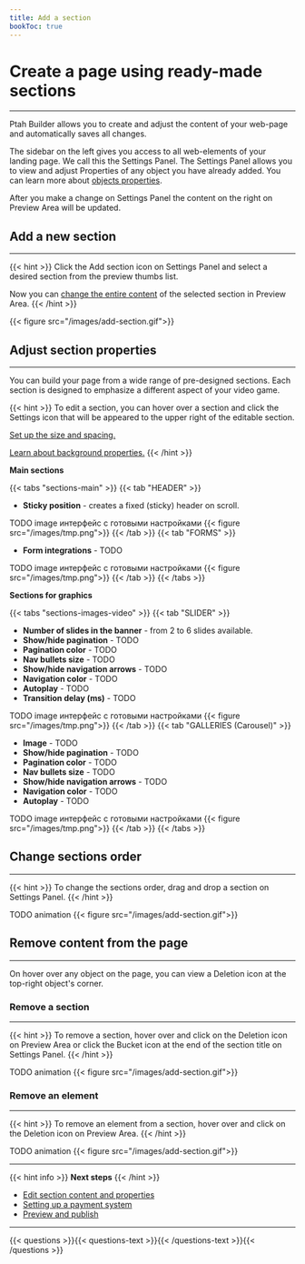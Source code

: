 ```yaml
---
title: Add a section
bookToc: true
---
```


# Create a page using ready-made sections
***

Ptah Builder allows you to create and adjust the content of your web-page and automatically saves all changes.

The sidebar on the left gives you access to all web-elements of your landing page. We call this the Settings Panel.
The Settings Panel allows you to view and adjust Properties of any object you have already added.
You can learn more about [objects properties](/docs/edit-section).

After you make a change on Settings Panel the content on the right on Preview Area will be updated. 

## Add a new section
***

{{< hint >}}
Click the Add section icon on Settings Panel and select a desired section from the preview thumbs list.

Now you can [change the entire content](/docs/edit-section) of the selected section in Preview Area.
{{< /hint >}}

{{< figure src="/images/add-section.gif">}}

## Adjust section properties
***

You can build your page from a wide range of pre-designed sections.
Each section is designed to emphasize a different aspect of your video game.

{{< hint >}}
To edit a section, you can hover over a section and click the Settings icon that will be appeared to the upper right of the editable section.

[Set up the size and spacing.](/docs/size)

[Learn about background properties.](TODO)
{{< /hint >}}

**Main sections**

{{< tabs "sections-main" >}}
{{< tab "HEADER" >}}
- **Sticky position** - creates a fixed (sticky) header on scroll.

TODO image интерфейс с готовыми настройками
{{< figure src="/images/tmp.png">}}
{{< /tab >}}
{{< tab "FORMS" >}}
- **Form integrations** - TODO

TODO image интерфейс с готовыми настройками
{{< figure src="/images/tmp.png">}}
{{< /tab >}}
{{< /tabs >}}

**Sections for graphics**

{{< tabs "sections-images-video" >}}
{{< tab "SLIDER" >}}
- **Number of slides in the banner** - from 2 to 6 slides available.
- **Show/hide pagination** - TODO
- **Pagination color** - TODO
- **Nav bullets size** - TODO
- **Show/hide navigation arrows** - TODO
- **Navigation color** - TODO
- **Autoplay** - TODO
- **Transition delay (ms)** - TODO

TODO image интерфейс с готовыми настройками
{{< figure src="/images/tmp.png">}}
{{< /tab >}}
{{< tab "GALLERIES (Carousel)" >}}
- **Image** - TODO
- **Show/hide pagination** - TODO
- **Pagination color** - TODO
- **Nav bullets size** - TODO
- **Show/hide navigation arrows** - TODO
- **Navigation color** - TODO
- **Autoplay** - TODO

TODO image интерфейс с готовыми настройками
{{< figure src="/images/tmp.png">}}
{{< /tab >}}
{{< /tabs >}}

## Change sections order
***

{{< hint >}}
To change the sections order, drag and drop a section on Settings Panel.
{{< /hint >}}

TODO animation
{{< figure src="/images/add-section.gif">}}

## Remove content from the page
***

On hover over any object on the page, you can view a Deletion icon at the top-right object's corner.

### Remove a section
***

{{< hint >}}
To remove a section, hover over and click on the Deletion icon on Preview Area or click the Bucket icon at the end of the section title on Settings Panel.
{{< /hint >}}

TODO animation
{{< figure src="/images/add-section.gif">}}

### Remove an element
***

{{< hint >}}
To remove an element from a section, hover over and click on the Deletion icon on Preview Area.
{{< /hint >}}

TODO animation
{{< figure src="/images/add-section.gif">}}

***

{{< hint info >}}
**Next steps**
{{< /hint >}}

- [Edit section content and properties](/docs/edit-section/)
- [Setting up a payment system](/docs/payments/)
- [Preview and publish](/docs/release/)

***

{{< questions >}}{{< questions-text >}}{{< /questions-text >}}{{< /questions >}}